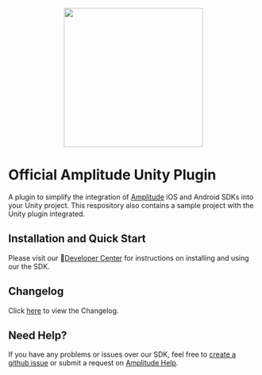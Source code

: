 <p align="center">
  <a href="https://amplitude.com" target="_blank" align="center">
    <img src="https://static.amplitude.com/lightning/46c85bfd91905de8047f1ee65c7c93d6fa9ee6ea/static/media/amplitude-logo-with-text.4fb9e463.svg" width="280">
  </a>
  <br />
</p>

# Official Amplitude Unity Plugin
A plugin to simplify the integration of [Amplitude](https://www.amplitude.com) iOS and Android SDKs into your Unity project. This respository also contains a sample project with the Unity plugin integrated.

## Installation and Quick Start
Please visit our :100:[Developer Center](https://developers.amplitude.com/docs/unity) for instructions on installing and using our the SDK.

## Changelog
Click [here](https://github.com/amplitude/unity-plugin/blob/master/CHANGELOG.md) to view the Changelog.

## Need Help?
If you have any problems or issues over our SDK, feel free to [create a github issue](https://github.com/amplitude/unity-plugin/issues/new) or submit a request on [Amplitude Help](https://help.amplitude.com/hc/en-us/requests/new).
